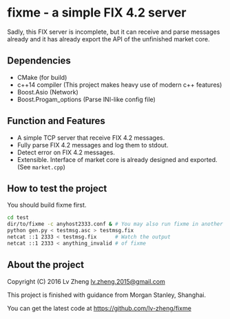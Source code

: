 # fixme - a simple FIX 4.2 server

Sadly, this FIX server is incomplete, but it can receive and parse messages
already and it has already export the API of the unfinished market core.

## Dependencies

 - CMake (for build)
 - c++14 compiler (This project makes heavy use of modern c++ features)
 - Boost.Asio (Network)
 - Boost.Progam_options (Parse INI-like config file)

## Function and Features

 - A simple TCP server that receive FIX 4.2 messages.
 - Fully parse FIX 4.2 messages and log them to stdout.
 - Detect error on FIX 4.2 messages.
 - Extensible. Interface of market core is already designed and exported. (See
   `market.cpp`)

## How to test the project

You should build fixme first.

```sh
cd test
dir/to/fixme -c anyhost2333.conf & # You may also run fixme in another terminal
python gen.py < testmsg.asc > testmsg.fix
netcat ::1 2333 < testmsg.fix      # Watch the output
netcat ::1 2333 < anything_invalid # of fixme
```

## About the project

Copyright (C) 2016 Lv Zheng <lv.zheng.2015@gmail.com>

This project is finished with guidance from Morgan Stanley, Shanghai.

You can get the latest code at https://github.com/lv-zheng/fixme
